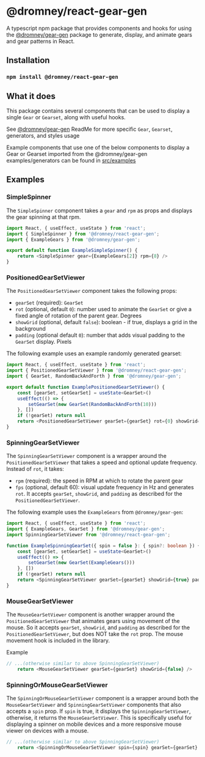 # @dromney/react-gear-gen
A typescript npm package that provides components and hooks for using the [@dromney/gear-gen](https://github.com/romneyda/gear-gen) package to generate, display, and animate gears and gear patterns in React.

## Installation
### `npm install @dromney/react-gear-gen`

## What it does
This package contains several components that can be used to display a single `Gear` or `Gearset`, along with useful hooks.

See [@dromney/gear-gen](github.com/romneyda/gear-gen) ReadMe for more specific `Gear`, `Gearset`, generators, and styles usage

Example components that use one of the below components to display a Gear or Gearset imported from the @dromney/gear-gen examples/generators can be found in [src/examples](https://github.com/RomneyDa/react-gear-gen/tree/main/src/examples)

## Examples

### SimpleSpinner
The `SimpleSpinner` component takes a `gear` and `rpm` as props and displays the gear spinning at that rpm.

```typescript
import React, { useEffect, useState } from 'react';
import { SimpleSpinner } from '@dromney/react-gear-gen';
import { ExampleGears } from '@dromney/gear-gen';

export default function ExampleSimpleSpinner() {
    return <SimpleSpinner gear={ExampleGears[2]} rpm={8} />
}
```

### PositionedGearSetViewer
The `PositionedGearSetViewer` component takes the following props:
- `gearSet` (required): `GearSet`
- `rot` (optional, default `0`): number used to animate the `GearSet` or give a fixed angle of rotation of the parent gear. Degrees
- `showGrid` (optional, default `false`): boolean - if true, displays a grid in the background
- `padding` (optional default `0`): number that adds visual padding to the `GearSet` display. Pixels

The following example uses an example randomly generated gearset:
```typescript
import React, { useEffect, useState } from 'react';
import { PositionedGearSetViewer } from '@dromney/react-gear-gen';
import { GearSet, RandomBackAndForth } from '@dromney/gear-gen';

export default function ExamplePositionedGearSetViewer() {
    const [gearSet, setGearSet] = useState<GearSet>()
    useEffect(() => {
        setGearSet(new GearSet(RandomBackAndForth(10)))
    }, [])
    if (!gearSet) return null
    return <PositionedGearSetViewer gearSet={gearSet} rot={0} showGrid={false} padding={10} />
}
```

### SpinningGearSetViewer
The `SpinningGearSetViewer` component is a wrapper around the `PositionedGearSetViewer` that takes a speed and optional update frequency. Instead of `rot`, it takes:
- `rpm` (required): the speed in RPM at which to rotate the parent gear
- `fps` (optional, default 60): visual update frequency in Hz
and generates `rot`. It accepts `gearSet`, `showGrid`, and `padding` as described for the `PositionedGearSetViewer`.

The following example uses the `ExampleGears` from `@dromney/gear-gen`:
```typescript
import React, { useEffect, useState } from 'react';
import { ExampleGears, GearSet } from '@dromney/gear-gen';
import SpinningGearSetViewer from '@dromney/react-gear-gen';

function ExampleSpinningGearSet({ spin = false }: { spin?: boolean }) {
    const [gearSet, setGearSet] = useState<GearSet>()
    useEffect(() => {
        setGearSet(new GearSet(ExampleGears()))
    }, [])
    if (!gearSet) return null
    return <SpinningGearSetViewer gearSet={gearSet} showGrid={true} padding={3} rpm={20} />
}
```

### MouseGearSetViewer
The `MouseGearSetViewer` component is another wrapper around the `PositionedGearSetViewer` that animates gears using movement of the mouse. So it accepts `gearSet`, `showGrid`, and `padding` as described for the `PositionedGearSetViewer`, but does NOT take the `rot` prop. The mouse movement hook is included in the library.

Example
```typescript
// ...(otherwise similar to above SpinningGearSetViewer)
    return <MouseGearSetViewer gearSet={gearSet} showGrid={false} />
```

### SpinningOrMouseGearSetViewer
The `SpinningOrMouseGearSetViewer` component is a wrapper around both the `MouseGearSetViewer` and `SpinningGearSetViewer` components that also accepts a `spin` prop. If `spin` is true, it displays the `SpinningGearSetViewer`, otherwise, it returns the `MouseGearSetViewer`. This is specifically useful for displaying a spinner on mobile devices and a more responsive mouse viewer on devices with a mouse.
```typescript
// ...(otherwise similar to above SpinningGearSetViewer)
    return <SpinningOrMouseGearSetViewer spin={spin} gearSet={gearSet} showGrid={true} padding={3} rpm={20} />


```





